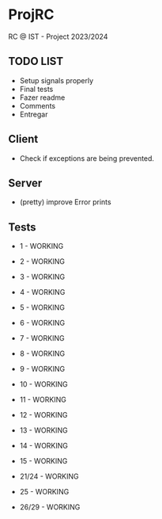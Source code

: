 # ProjRC

RC @ IST - Project 2023/2024

## TODO LIST

- Setup signals properly
- Final tests
- Fazer readme
- Comments
- Entregar

## Client

- Check if exceptions are being prevented.

## Server

- (pretty) improve Error prints

## Tests

- 1 - WORKING
- 2 - WORKING
- 3 - WORKING
- 4 - WORKING
- 5 - WORKING
- 6 - WORKING
- 7 - WORKING
- 8 - WORKING
- 9 - WORKING
- 10 - WORKING
- 11 - WORKING
- 12 - WORKING
- 13 - WORKING
- 14 - WORKING
- 15 - WORKING

- 21/24 - WORKING
- 25 - WORKING
- 26/29 - WORKING
